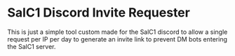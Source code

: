 # SalC1 Discord Invite Requester

This is just a simple tool custom made for the SalC1 discord to allow a single request per IP per day to generate an invite link to prevent DM bots entering the SalC1 server.